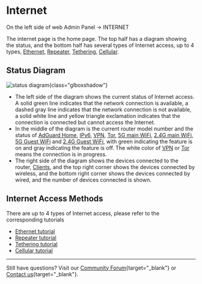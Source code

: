 # Internet

On the left side of web Admin Panel -> INTERNET

The internet page is the home page. The top half has a diagram showing the status, and the bottom half has several types of Internet access, up to 4 types, [Ethernet](internet_ethernet.md), [Repeater](internet_repeater.md), [Tethering](internet_tethering.md), [Cellular](internet_cellular.md).

## Status Diagram

![status diagram](https://static.gl-inet.com/docs/router/en/4/tutorials/internet/status_diagram.png){class="glboxshadow"}

- The left side of the diagram shows the current status of Internet access. A solid green line indicates that the network connection is available, a dashed gray line indicates that the network connection is not available, a solid white line and yellow triangle exclamation indicates that the connection is connected but cannot access the Internet.
- In the middle of the diagram is the current router model number and the status of [AdGuard Home](adguardhome.md), [IPv6](ipv6.md), [VPN](vpn_dashboard.md), [Tor](tor.md), [5G main WiFi](wireless.md), [2.4G main WiFi](wireless.md), [5G Guest WiFi](wireless.md) and [2.4G Guest WiFi](wireless.md), with green indicating the feature is on and gray indicating the feature is off. The white color of [VPN](vpn_dashboard.md) or [Tor](tor.md) means the connection is in progress.
- The right side of the diagram shows the devices connected to the router, [Clients](clients.md), and the top right corner shows the devices connected by wireless, and the bottom right corner shows the devices connected by wired, and the number of devices connected is shown.

## Internet Access Methods

There are up to 4 types of Internet access, please refer to the corresponding tutorials

- [Ethernet tutorial](internet_ethernet.md)
- [Repeater tutorial](internet_repeater.md)
- [Tethering tutorial](internet_tethering.md)
- [Cellular tutorial](internet_cellular.md)

---

Still have questions? Visit our [Community Forum](https://forum.gl-inet.com){target="_blank"} or [Contact us](https://www.gl-inet.com/contacts/){target="_blank"}.
